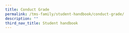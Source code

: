 ```yaml
---
title: Conduct Grade
permalink: /tms-family/student-handbook/conduct-grade/
description: ""
third_nav_title: Student handbook
---
```

